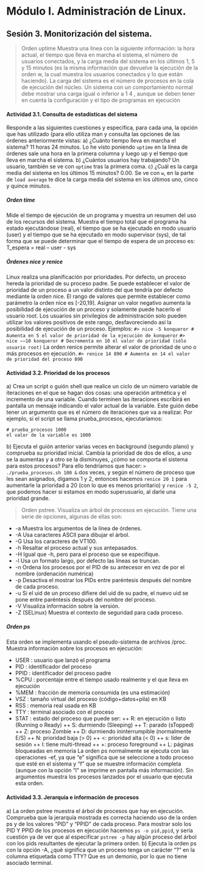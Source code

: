 # Módulo I. Administración de Linux.
## Sesión 3. Monitorización del sistema.
> Orden uptime
Muestra una línea con la siguiente información: la hora actual, el tiempo que lleva en marcha el
sistema, el número de usuarios conectados, y la carga media del sistema en los últimos 1, 5 y 15
minutos (es la misma información que devuelve la ejecución de la orden w, la cual muestra los
usuarios conectados y lo que están haciendo). La carga del sistema es el número de procesos en
la cola de ejecución del núcleo. Un sistema con un comportamiento normal debe mostrar una
carga igual o inferior a 1 4 , aunque se deben tener en cuenta la configuración y el tipo de
programas en ejecución

#### Actividad 3.1. Consulta de estadísticas del sistema
Responde a las siguientes cuestiones y especifica, para cada una, la opción que has utilizado
(para ello utiliza man y consulta las opciones de las órdenes anteriormente vistas:
a) ¿Cuánto tiempo lleva en marcha el sistema? 11 horas 24 minutos. Lo he visto poniendo `uptime` en la línea de órdenes sale una hora en la primera columna y luego up y el tiempo que lleva en marcha el sistema.
b) ¿Cuántos usuarios hay trabajando? Un usuario, también se ve con `uptime` tras la primera coma.
c) ¿Cuál es la carga media del sistema en los últimos 15 minutos? 0.00. Se ve con `w`, en la parte de `load average` te dice la carga media del sistema en los últimos uno, cinco y quince minutos.

##### Orden time
Mide el tiempo de ejecución de un programa y muestra un resumen del uso de los recursos del
sistema. Muestra el tiempo total que el programa ha estado ejecutándose (real), el tiempo que se
ha ejecutado en modo usuario (user) y el tiempo que se ha ejecutado en modo supervisor (sys),
de tal forma que se puede determinar que el tiempo de espera de un proceso es:
T_espera = real – user - sys

##### Órdenes nice y renice
Linux realiza una planificación por prioridades. Por defecto, un proceso hereda la prioridad de su
proceso padre. Se puede establecer el valor de prioridad de un proceso a un valor distinto del
que tendría por defecto mediante la orden nice. El rango de valores que permite establecer
como parámetro la orden nice es [-20,19]. Asignar un valor negativo aumenta la posibilidad de
ejecución de un proceso y solamente puede hacerlo el usuario root. Los usuarios sin privilegios
de administración solo pueden utilizar los valores positivos de este rango, desfavoreciendo así la
posibilidad de ejecución de un proceso. Ejemplos:
`#> nice -5 konqueror # Aumenta en 5 el valor de prioridad de la ejecución de konqueror`
`#> nice −−10 konqueror # Decrementa en 10 el valor de prioridad (sólo usuario root)`
La orden renice permite alterar el valor de prioridad de uno o más procesos en ejecución.
`#> renice 14 890 # Aumenta en 14 el valor de prioridad del proceso 890`

#### Actividad 3.2. Prioridad de los procesos
a) Crea un script o guión shell que realice un ciclo de un número variable de iteraciones en el
que se hagan dos cosas: una operación aritmética y el incremento de una variable. Cuando
terminen las iteraciones escribirá en pantalla un mensaje indicando el valor actual de la variable.
Este guión debe tener un argumento que es el número de iteraciones que va a realizar. Por
ejemplo, si el script se llama prueba_procesos, ejecutaríamos:
~~~
# prueba_procesos 1000
el valor de la variable es 1000
~~~
b) Ejecuta el guión anterior varias veces en background (segundo plano) y comprueba su
prioridad inicial. Cambia la prioridad de dos de ellos, a uno se la aumentas y a otro se la
disminuyes, ¿cómo se comporta el sistema para estos procesos? Para ello tendríamos que hacer:
`> ./prueba_procesos.sh 100 &` dos veces, y según el número de proceso que les sean asignados, digamos 1 y 2, entonces hacemos `renice 20 1` para aumentarle la prioridad a 20 (con lo que es menos prioritario) y `renice -5 2`, que podemos hacer si estamos en modo superusuario, al darle una prioridad grande.

> Orden pstree. Visualiza un árbol de procesos en ejecución. Tiene una serie de opciones, algunas de ellas son:
+ -a Muestra los argumentos de la línea de órdenes.
+ -A Usa caracteres ASCII para dibujar el árbol.
+ -G Usa los caracteres de VT100.
+ -h Resaltar el proceso actual y sus antepasados.
+ -H Igual que -h, pero para el proceso que se especifique.
+ -l Usa un formato largo, por defecto las líneas se truncan.
+ -n Ordena los procesos por el PID de su antecesor en vez de por el nombre (ordenación
numérica)
+ -p Desactiva el mostrar los PIDs entre paréntesis después del nombre de cada proceso.
+ -u Si el uid de un proceso difiere del uid de su padre, el nuevo uid se pone entre paréntesis después del nombre del proceso.
+ -V Visualiza información sobre la versión.
+ -Z (SELinux) Muestra el contexto de seguridad para cada proceso.

##### Orden ps
Esta orden se implementa usando el pseudo-sistema de archivos /proc. Muestra información
sobre los procesos en ejecución:
+ USER : usuario que lanzó el programa
+ PID : identificador del proceso
+ PPID : identificador del proceso padre
+ %CPU : porcentaje entre el tiempo usado realmente y el que lleva en ejecución
+ %MEM : fracción de memoria consumida (es una estimación)
+ VSZ : tamaño virtual del proceso (código+datos+pila) en KB
+ RSS : memoria real usada en KB
+ TTY : terminal asociado con el proceso
+ STAT : estado del proceso que puede ser:
      ++ R: en ejecución o listo (Running o Ready)
      ++ S: durmiendo (Sleeping)
      ++ T: parado (sTopped)
      ++ Z: proceso Zombie
      ++ D: durmiendo ininterrumpible (normalmente E/S)
      ++ N: prioridad baja (> 0)
      ++ <: prioridad alta (< 0)
      ++ s: líder de sesión
      ++ l: tiene multi-thread
      ++ +: proceso foreground
      ++ L: páginas bloqueadas en memoria
La orden ps normalmente se ejecuta con las operaciones -ef, ya que “e” significa que se
seleccione a todo proceso que esté en el sistema y “f” que se muestre información completa
(aunque con la opción “l” se imprime en pantalla más información). Sin argumentos muestra los
procesos lanzados por el usuario que ejecuta esta orden.

#### Actividad 3.3. Jerarquía e información de procesos
a) La orden pstree muestra el árbol de procesos que hay en ejecución. Comprueba que la
jerarquía mostrada es correcta haciendo uso de la orden ps y de los valores “PID" y “PPID" de
cada proceso. Para mostrar solo los PID Y PPID de los procesos en ejecución hacemos `ps -o pid,ppid`, y sería cuestión ya de ver que al especificar `pstree -p` hay algún proceso del árbol con los pids resultantes de ejecutar la primera orden.
b) Ejecuta la orden ps con la opción -A, ¿qué significa que un proceso tenga un carácter “?” en
la columna etiquetada como TTY? Que es un demonio, por lo que no tiene asociado terminal.















>
